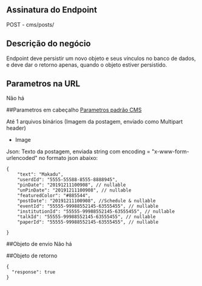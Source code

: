 ## Assinatura do Endpoint

POST - cms/posts/

## Descrição do negócio
Endpoint deve persistir um novo objeto e seus vínculos no banco de dados, e deve dar o retorno apenas, quando o objeto estiver persistido.

## Parametros na URL
Não há

##Parametros em cabeçalho
[Parametros padrão CMS](/API-\(Endpoints\)/Parametros-padrão-CMS)

Até 1 arquivos binários (Imagem da postagem, enviado como Multipart header)
- Image

Json: Texto da postagem, enviada string com encoding = "x-www-form-urlencoded" no formato json abaixo:

```
{
    "text": "Makadu",
    "userdId": "5555-55588-8555-8888945",
    "pinDate": "20191211100908", // nullable
    "unPinDate": "20191211100908", // nullable
    "featuredColor": "#885544",
    "postDate": "20191211100908", //Schedule & nullable
    "eventId": "55555-99988552145-63555455", // nullable
    "institutionId": "55555-99988552145-63555455", // nullable
    "talkId": "55555-99988552145-63555455", // nullable
    "paperId": "55555-99988552145-63555455", // nullable
    
}
```

##Objeto de envio
Não há

##Objeto de retorno

```
{
  "response": true
}
```